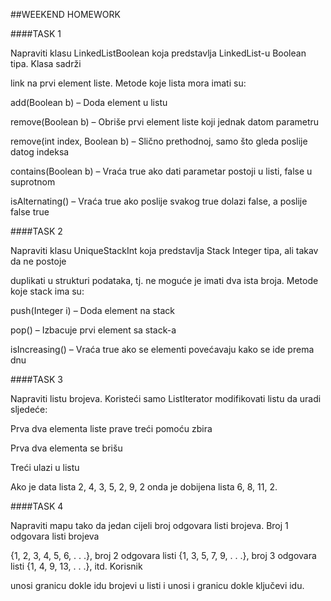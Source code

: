 ##WEEKEND HOMEWORK

####TASK 1

Napraviti klasu LinkedListBoolean koja predstavlja LinkedList-u Boolean tipa. Klasa sadrži 

link na prvi element liste. Metode koje lista mora imati su:

 add(Boolean b) – Doda element u listu

 remove(Boolean b) – Obriše prvi element liste koji jednak datom parametru

 remove(int index, Boolean b) – Slično prethodnoj, samo što gleda poslije datog indeksa

 contains(Boolean b) – Vraća true ako dati parametar postoji u listi, false u suprotnom

 isAlternating() – Vraća true ako poslije svakog true dolazi false, a poslije false true

####TASK 2

Napraviti klasu UniqueStackInt koja predstavlja Stack Integer tipa, ali takav da ne postoje 

duplikati u strukturi podataka, tj. ne moguće je imati dva ista broja. Metode koje stack ima su:

 push(Integer i) – Doda element na stack

 pop() – Izbacuje prvi element sa stack-a

 isIncreasing() – Vraća true ako se elementi povećavaju kako se ide prema dnu

####TASK 3

Napraviti listu brojeva. Koristeći samo ListIterator modifikovati listu da uradi sljedeće:

 Prva dva elementa liste prave treći pomoću zbira

 Prva dva elementa se brišu

 Treći ulazi u listu

Ako je data lista 2, 4, 3, 5, 2, 9, 2 onda je dobijena lista 6, 8, 11, 2.

####TASK 4

Napraviti mapu tako da jedan cijeli broj odgovara listi brojeva. Broj 1 odgovara listi brojeva 

{1, 2, 3, 4, 5, 6, . . .}, broj 2 odgovara listi {1, 3, 5, 7, 9, . . .}, broj 3 odgovara listi {1, 4, 9, 13, . . .}, itd. Korisnik 

unosi granicu dokle idu brojevi u listi i unosi i granicu dokle ključevi idu.
